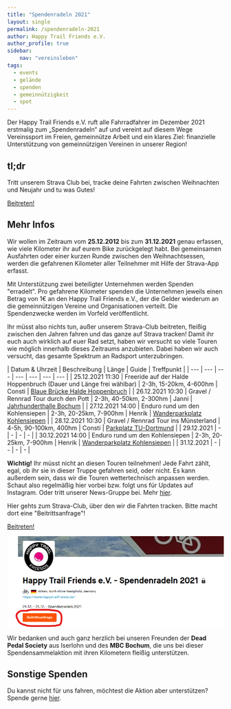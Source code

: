```yaml
---
title: "Spendenradeln 2021"
layout: single
permalink: /spendenradeln-2021
author: Happy Trail Friends e.V.
author_profile: true
sidebar:
    nav: "vereinsleben"
tags:
  - events
  - gelände
  - spenden
  - gemeinnützigkeit
  - spot
---
```


Der Happy Trail Friends e.V. ruft alle Fahrradfahrer im Dezember 2021 erstmalig zum „Spendenradeln“ auf und vereint auf diesem Wege Vereinssport im Freien, gemeinnütze Arbeit und ein klares Ziel: finanzielle Unterstützung von gemeinnützigen Vereinen in unserer Region!

## tl;dr
Tritt unserem Strava Club bei, tracke deine Fahrten zwischen Weihnachten und Neujahr und tu was Gutes!

<a href="https://www.strava.com/clubs/spendenradeln" class="btn btn--primary">Beitreten!</a>

## Mehr Infos
Wir wollen im Zeitraum vom **25.12.2012** bis zum **31.12.2021** genau erfassen, wie viele Kilometer ihr auf eurem Bike zurückgelegt habt. Bei gemeinsamen Ausfahrten oder einer kurzen Runde zwischen den Weihnachtsessen, werden die gefahrenen Kilometer aller Teilnehmer mit Hilfe der Strava-App erfasst.

Mit Unterstützung zwei beteiligter Unternehmen werden Spenden "erradelt". Pro gefahrene Kilometer spenden die Unternehmen jeweils einen Betrag von 1€ an den Happy Trail Friends e.V., der die Gelder wiederum an die gemeinnützigen Vereine und Organisationen verteilt. Die Spendenzwecke werden im Vorfeld veröffentlicht.

Ihr müsst also nichts tun, außer unserem Strava-Club beitreten, fleißig zwischen den Jahren fahren und das ganze auf Strava tracken!
Damit ihr euch auch wirklich auf euer Rad setzt, haben wir versucht so viele Touren wie möglich innerhalb dieses Zeitraums anzubieten. Dabei haben wir auch versucht, das gesamte Spektrum an Radsport unterzubringen.

| Datum & Uhrzeit | Beschreibung | Länge | Guide | Treffpunkt |
| --- | --- | --- | --- | --- | --- | --- |
| 25.12.2021 11:30 | Freeride auf der Halde Hoppenbruch (Dauer und Länge frei wählbar) | 2-3h, 15-20km, 4-600hm | Consti | [Blaue Brücke Halde Hoppenbruch](https://goo.gl/maps/stfvv4tT2owBbWd29) |
| 26.12.2021 10:30 | Gravel / Rennrad Tour durch den Pott | 2-3h, 40-50km, 2-300hm | Janni | [Jahrhunderthalle Bochum](https://goo.gl/maps/hpGNF3U8Z5G2zMh48) |
| 27.12.2021 14:00 | Enduro rund um den Kohlensiepen | 2-3h, 20-25km, 7-900hm | Henrik | [Wanderparkplatz Kohlensiepen](https://goo.gl/maps/Mua77JuZWBpiZM6P8) |
| 28.12.2021 10:30 | Gravel / Rennrad Tour ins Münsterland | 4-5h, 90-100km, 400hm | Consti | [Parkplatz TU-Dortmund](https://goo.gl/maps/evFdQjePqFsx7BkZA) |
| 29.12.2021 | - | - | - | - |
| 30.12.2021 14:00 | Enduro rund um den Kohlensiepen | 2-3h, 20-25km, 7-900hm | Henrik | [Wanderparkplatz Kohlensiepen](https://goo.gl/maps/Mua77JuZWBpiZM6P8) |
| 31.12.2021 | - | - | - | - |

**Wichtig!** Ihr müsst nicht an diesen Touren teilnehmen! Jede Fahrt zählt, egal, ob ihr sie in dieser Truppe gefahren seid, oder nicht. Es kann außerdem sein, dass wir die Touren wettertechnisch anpassen werden. Schaut also regelmäßig hier vorbei bzw. folgt uns für Updates auf Instagram. Oder tritt unserer News-Gruppe bei. Mehr [hier](/vereinsleben).

Hier gehts zum Strava-Club, über den wir die Fahrten tracken. Bitte macht dort eine "Beitrittsanfrage"!

<a href="https://www.strava.com/clubs/spendenradeln" class="btn btn--primary">Beitreten!</a>

![](/assets/images/posts/strava_beitrittsanfrage.png)

Wir bedanken und auch ganz herzlich bei unseren Freunden der **Dead Pedal Society** aus Iserlohn und des **MBC Bochum**, die uns bei dieser Spendensammelaktion mit ihren Kilometern fleißig unterstützen.

## Sonstige Spenden
Du kannst nicht für uns fahren, möchtest die Aktion aber unterstützen? Spende gerne [hier](/spenden).